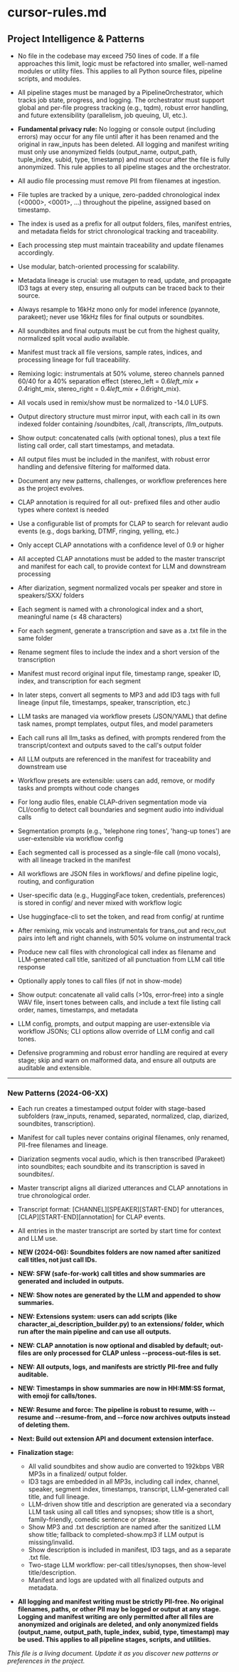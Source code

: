 # cursor-rules.md

## Project Intelligence & Patterns

- No file in the codebase may exceed 750 lines of code. If a file approaches this limit, logic must be refactored into smaller, well-named modules or utility files. This applies to all Python source files, pipeline scripts, and modules.

- All pipeline stages must be managed by a PipelineOrchestrator, which tracks job state, progress, and logging. The orchestrator must support global and per-file progress tracking (e.g., tqdm), robust error handling, and future extensibility (parallelism, job queuing, UI, etc.).

- **Fundamental privacy rule:** No logging or console output (including errors) may occur for any file until after it has been renamed and the original in raw_inputs has been deleted. All logging and manifest writing must only use anonymized fields (output_name, output_path, tuple_index, subid, type, timestamp) and must occur after the file is fully anonymized. This rule applies to all pipeline stages and the orchestrator.

- All audio file processing must remove PII from filenames at ingestion.
- File tuples are tracked by a unique, zero-padded chronological index (<0000>, <0001>, ...) throughout the pipeline, assigned based on timestamp.
- The index is used as a prefix for all output folders, files, manifest entries, and metadata fields for strict chronological tracking and traceability.
- Each processing step must maintain traceability and update filenames accordingly.
- Use modular, batch-oriented processing for scalability.
- Metadata lineage is crucial: use mutagen to read, update, and propagate ID3 tags at every step, ensuring all outputs can be traced back to their source.
- Always resample to 16kHz mono only for model inference (pyannote, parakeet); never use 16kHz files for final outputs or soundbites.
- All soundbites and final outputs must be cut from the highest quality, normalized split vocal audio available.
- Manifest must track all file versions, sample rates, indices, and processing lineage for full traceability.
- Remixing logic: instrumentals at 50% volume, stereo channels panned 60/40 for a 40% separation effect (stereo_left = 0.6*left_mix + 0.4*right_mix, stereo_right = 0.4*left_mix + 0.6*right_mix).
- All vocals used in remix/show must be normalized to -14.0 LUFS.
- Output directory structure must mirror input, with each call in its own indexed folder containing /soundbites, /call, /transcripts, /llm_outputs.
- Show output: concatenated calls (with optional tones), plus a text file listing call order, call start timestamps, and metadata.
- All output files must be included in the manifest, with robust error handling and defensive filtering for malformed data.
- Document any new patterns, challenges, or workflow preferences here as the project evolves.
- CLAP annotation is required for all out- prefixed files and other audio types where context is needed
- Use a configurable list of prompts for CLAP to search for relevant audio events (e.g., dogs barking, DTMF, ringing, yelling, etc.)
- Only accept CLAP annotations with a confidence level of 0.9 or higher
- All accepted CLAP annotations must be added to the master transcript and manifest for each call, to provide context for LLM and downstream processing
- After diarization, segment normalized vocals per speaker and store in speakers/SXX/ folders
- Each segment is named with a chronological index and a short, meaningful name (≤ 48 characters)
- For each segment, generate a transcription and save as a .txt file in the same folder
- Rename segment files to include the index and a short version of the transcription
- Manifest must record original input file, timestamp range, speaker ID, index, and transcription for each segment
- In later steps, convert all segments to MP3 and add ID3 tags with full lineage (input file, timestamps, speaker, transcription, etc.)
- LLM tasks are managed via workflow presets (JSON/YAML) that define task names, prompt templates, output files, and model parameters
- Each call runs all llm_tasks as defined, with prompts rendered from the transcript/context and outputs saved to the call's output folder
- All LLM outputs are referenced in the manifest for traceability and downstream use
- Workflow presets are extensible: users can add, remove, or modify tasks and prompts without code changes
- For long audio files, enable CLAP-driven segmentation mode via CLI/config to detect call boundaries and segment audio into individual calls
- Segmentation prompts (e.g., 'telephone ring tones', 'hang-up tones') are user-extensible via workflow config
- Each segmented call is processed as a single-file call (mono vocals), with all lineage tracked in the manifest
- All workflows are JSON files in workflows/ and define pipeline logic, routing, and configuration
- User-specific data (e.g., HuggingFace token, credentials, preferences) is stored in config/ and never mixed with workflow logic
- Use huggingface-cli to set the token, and read from config/ at runtime
- After remixing, mix vocals and instrumentals for trans_out and recv_out pairs into left and right channels, with 50% volume on instrumental track
- Produce new call files with chronological call index as filename and LLM-generated call title, sanitized of all punctuation from LLM call title response
- Optionally apply tones to call files (if not in show-mode)
- Show output: concatenate all valid calls (>10s, error-free) into a single WAV file, insert tones between calls, and include a text file listing call order, names, timestamps, and metadata
- LLM config, prompts, and output mapping are user-extensible via workflow JSONs; CLI options allow override of LLM config and call tones.
- Defensive programming and robust error handling are required at every stage; skip and warn on malformed data, and ensure all outputs are auditable and extensible.

---

### New Patterns (2024-06-XX)
- Each run creates a timestamped output folder with stage-based subfolders (raw_inputs, renamed, separated, normalized, clap, diarized, soundbites, transcription).
- Manifest for call tuples never contains original filenames, only renamed, PII-free filenames and lineage.
- Diarization segments vocal audio, which is then transcribed (Parakeet) into soundbites; each soundbite and its transcription is saved in soundbites/.
- Master transcript aligns all diarized utterances and CLAP annotations in true chronological order.
- Transcript format: [CHANNEL][SPEAKER][START-END] for utterances, [CLAP][START-END][annotation] for CLAP events.
- All entries in the master transcript are sorted by start time for context and LLM use.
- **NEW (2024-06): Soundbites folders are now named after sanitized call titles, not just call IDs.**
- **NEW: SFW (safe-for-work) call titles and show summaries are generated and included in outputs.**
- **NEW: Show notes are generated by the LLM and appended to show summaries.**
- **NEW: Extensions system: users can add scripts (like character_ai_description_builder.py) to an extensions/ folder, which run after the main pipeline and can use all outputs.**
- **NEW: CLAP annotation is now optional and disabled by default; out- files are only processed for CLAP unless --process-out-files is set.**
- **NEW: All outputs, logs, and manifests are strictly PII-free and fully auditable.**
- **NEW: Timestamps in show summaries are now in HH:MM:SS format, with emoji for calls/tones.**
- **NEW: Resume and force: The pipeline is robust to resume, with --resume and --resume-from, and --force now archives outputs instead of deleting them.**
- **Next: Build out extension API and document extension interface.**

- **Finalization stage:**
  - All valid soundbites and show audio are converted to 192kbps VBR MP3s in a finalized/ output folder.
  - ID3 tags are embedded in all MP3s, including call index, channel, speaker, segment index, timestamps, transcript, LLM-generated call title, and full lineage.
  - LLM-driven show title and description are generated via a secondary LLM task using all call titles and synopses; show title is a short, family-friendly, comedic sentence or phrase.
  - Show MP3 and .txt description are named after the sanitized LLM show title; fallback to completed-show.mp3 if LLM output is missing/invalid.
  - Show description is included in manifest, ID3 tags, and as a separate .txt file.
  - Two-stage LLM workflow: per-call titles/synopses, then show-level title/description.
  - Manifest and logs are updated with all finalized outputs and metadata.

- **All logging and manifest writing must be strictly PII-free. No original filenames, paths, or other PII may be logged or output at any stage. Logging and manifest writing are only permitted after all files are anonymized and originals are deleted, and only anonymized fields (output_name, output_path, tuple_index, subid, type, timestamp) may be used. This applies to all pipeline stages, scripts, and utilities.**

_This file is a living document. Update it as you discover new patterns or preferences in the project._ 